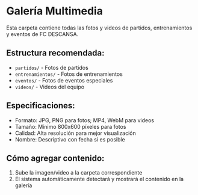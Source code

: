 # Galería Multimedia

Esta carpeta contiene todas las fotos y videos de partidos, entrenamientos y eventos de FC DESCANSA.

## Estructura recomendada:
- `partidos/` - Fotos de partidos
- `entrenamientos/` - Fotos de entrenamientos
- `eventos/` - Fotos de eventos especiales
- `videos/` - Videos del equipo

## Especificaciones:
- Formato: JPG, PNG para fotos; MP4, WebM para videos
- Tamaño: Mínimo 800x600 píxeles para fotos
- Calidad: Alta resolución para mejor visualización
- Nombre: Descriptivo con fecha si es posible

## Cómo agregar contenido:
1. Sube la imagen/video a la carpeta correspondiente
2. El sistema automáticamente detectará y mostrará el contenido en la galería
